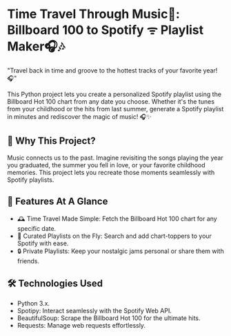# Time Travel Through Music🎵: Billboard 100 to Spotify ᯤ Playlist Maker🎧🎶
"Travel back in time and groove to the hottest tracks of your favorite year!🎧"

This Python project lets you create a personalized Spotify playlist using the Billboard Hot 100 chart from any date you choose. Whether it's the tunes from your childhood or the hits from last summer, generate a Spotify playlist in minutes and rediscover the magic of music! 🎧✨

## 🌈 Why This Project?
Music connects us to the past. Imagine revisiting the songs playing the year you graduated, the summer you fell in love, or your favorite childhood memories. This project lets you recreate those moments seamlessly with Spotify playlists.

## 🚀 Features At A Glance
* 🕰️ Time Travel Made Simple: Fetch the Billboard Hot 100 chart for any specific date.<br>
* 🎤 Curated Playlists on the Fly: Search and add chart-toppers to your Spotify with ease.<br>
* 🔒 Private Playlists: Keep your nostalgic jams personal or share them with friends.<br>

## 🛠️ Technologies Used
* Python 3.x.<br>
* Spotipy: Interact seamlessly with the Spotify Web API.<br>
* BeautifulSoup: Scrape the Billboard Hot 100 for the ultimate hits.<br>
* Requests: Manage web requests effortlessly.<br>

